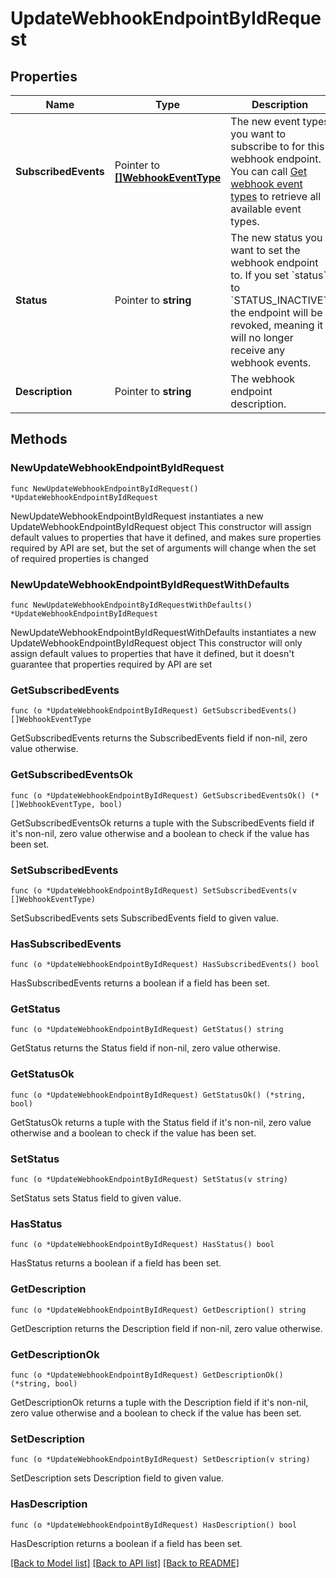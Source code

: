 # UpdateWebhookEndpointByIdRequest

## Properties

Name | Type | Description | Notes
------------ | ------------- | ------------- | -------------
**SubscribedEvents** | Pointer to [**[]WebhookEventType**](WebhookEventType.md) | The new event types you want to subscribe to for this webhook endpoint. You can call [Get webhook event types](/v2/api-references/developers--webhooks/get-webhook-event-types) to retrieve all available event types. | [optional] 
**Status** | Pointer to **string** | The new status you want to set the webhook endpoint to. If you set &#x60;status&#x60; to &#x60;STATUS_INACTIVE&#x60;, the endpoint will be revoked, meaning it will no longer receive any webhook events. | [optional] 
**Description** | Pointer to **string** | The webhook endpoint description. | [optional] 

## Methods

### NewUpdateWebhookEndpointByIdRequest

`func NewUpdateWebhookEndpointByIdRequest() *UpdateWebhookEndpointByIdRequest`

NewUpdateWebhookEndpointByIdRequest instantiates a new UpdateWebhookEndpointByIdRequest object
This constructor will assign default values to properties that have it defined,
and makes sure properties required by API are set, but the set of arguments
will change when the set of required properties is changed

### NewUpdateWebhookEndpointByIdRequestWithDefaults

`func NewUpdateWebhookEndpointByIdRequestWithDefaults() *UpdateWebhookEndpointByIdRequest`

NewUpdateWebhookEndpointByIdRequestWithDefaults instantiates a new UpdateWebhookEndpointByIdRequest object
This constructor will only assign default values to properties that have it defined,
but it doesn't guarantee that properties required by API are set

### GetSubscribedEvents

`func (o *UpdateWebhookEndpointByIdRequest) GetSubscribedEvents() []WebhookEventType`

GetSubscribedEvents returns the SubscribedEvents field if non-nil, zero value otherwise.

### GetSubscribedEventsOk

`func (o *UpdateWebhookEndpointByIdRequest) GetSubscribedEventsOk() (*[]WebhookEventType, bool)`

GetSubscribedEventsOk returns a tuple with the SubscribedEvents field if it's non-nil, zero value otherwise
and a boolean to check if the value has been set.

### SetSubscribedEvents

`func (o *UpdateWebhookEndpointByIdRequest) SetSubscribedEvents(v []WebhookEventType)`

SetSubscribedEvents sets SubscribedEvents field to given value.

### HasSubscribedEvents

`func (o *UpdateWebhookEndpointByIdRequest) HasSubscribedEvents() bool`

HasSubscribedEvents returns a boolean if a field has been set.

### GetStatus

`func (o *UpdateWebhookEndpointByIdRequest) GetStatus() string`

GetStatus returns the Status field if non-nil, zero value otherwise.

### GetStatusOk

`func (o *UpdateWebhookEndpointByIdRequest) GetStatusOk() (*string, bool)`

GetStatusOk returns a tuple with the Status field if it's non-nil, zero value otherwise
and a boolean to check if the value has been set.

### SetStatus

`func (o *UpdateWebhookEndpointByIdRequest) SetStatus(v string)`

SetStatus sets Status field to given value.

### HasStatus

`func (o *UpdateWebhookEndpointByIdRequest) HasStatus() bool`

HasStatus returns a boolean if a field has been set.

### GetDescription

`func (o *UpdateWebhookEndpointByIdRequest) GetDescription() string`

GetDescription returns the Description field if non-nil, zero value otherwise.

### GetDescriptionOk

`func (o *UpdateWebhookEndpointByIdRequest) GetDescriptionOk() (*string, bool)`

GetDescriptionOk returns a tuple with the Description field if it's non-nil, zero value otherwise
and a boolean to check if the value has been set.

### SetDescription

`func (o *UpdateWebhookEndpointByIdRequest) SetDescription(v string)`

SetDescription sets Description field to given value.

### HasDescription

`func (o *UpdateWebhookEndpointByIdRequest) HasDescription() bool`

HasDescription returns a boolean if a field has been set.


[[Back to Model list]](../README.md#documentation-for-models) [[Back to API list]](../README.md#documentation-for-api-endpoints) [[Back to README]](../README.md)


